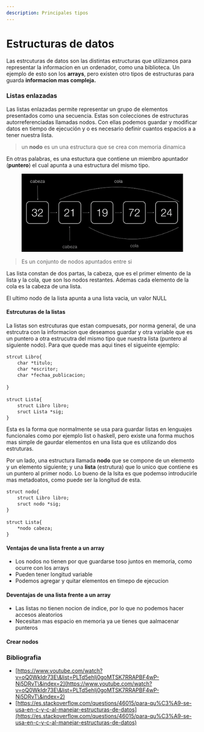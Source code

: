 ```yaml
---
description: Principales tipos
---
```


# Estructuras de datos

Las estrcuturas de datos son las distintas estructuras que utilizamos para representar la informacion en un ordenador, como una biblioteca. Un ejemplo de esto son los **arrays**, pero existen otro tipos de estructuras para guarda **informacion mas compleja.**

### **Listas enlazadas**

Las listas enlazadas permite representar un grupo de elementos presentados como una secuencia. Estas son colecciones de estructuras autorreferenciadas llamadas nodos. Con ellas podemos guardar y modificar datos en tiempo de ejecución y o es necesario definir cuantos espacios a a tener nuestra lista.

> &#x20;un **nodo** es un una estructura que se crea con memoria dinamica

En otras palabras, es una estuctura que contiene un miembro apuntador (**puntero**) el cual apunta a una estructura del mismo tipo.&#x20;

<figure><img src="../.gitbook/assets/Screen Shot 2022-09-10 at 9.45.05 PM (1).png" alt=""><figcaption></figcaption></figure>

> Es un conjunto de nodos apuntados entre si

Las lista constan de dos partas, la cabeza, que es el primer elmento de la lista y la cola,  que son lso nodos restantes. Ademas cada elemento de la cola es la cabeza de una lista.

El ultimo nodo de la lista apunta a una lista vacia, un valor NULL&#x20;

#### Estrcuturas de la listas

La listas son estrcuturas que estan compuesats, por norma general, de una estrcutra con la informacion que deseamos guardar y otra variable que es un puntero a otra estrucutra del mismo tipo que nuestra lista (puntero al siguiente nodo). Para que quede mas aqui tines el sigueinte ejemplo:

```
strcut Libro{
    char *titulo;
    char *escritor;
    char *fechaa_publicacion;
    
}

struct Lista{
    struct Libro libro;
    sruct Lista *sig;
}
```

Esta es la forma que normalmente se usa para guardar listas en lenguajes funcionales como por ejemplo list o haskell, pero existe una forma muchos mas simple de gaurdar elementos en una lista que es utilizando dos estruturas.&#x20;

Por un lado, una estructura llamada **nodo** que se compone de un elemento y un elemento siguiente; y una **lista** (estrutura) que lo unico que contiene es un puntero al primer nodo. Lo bueno de la lsita es que podemso introducirle mas metadoatos, como puede ser la longitud de esta.&#x20;

```
struct nodo{
    struct Libro libro;
    sruct nodo *sig;
}

struct Lista{
    *nodo cabeza;
}
```

#### Ventajas de una lista frente a un array

* Los nodos no tienen por que guardarse toso juntos en memoria, como ocurre con los arrays
* Pueden tener longitud variable
* Podemos agregar y quitar elementos en timepo de ejecucion

#### Deventajas de una lista frente a un array

* Las listas no tienen nocion de indice, por lo que no podemos hacer accesos aleatorios
* Necesitan mas espacio en memoria ya ue tienes que aalmacenar punteros

#### Crear nodos



### Bibliografia

* [https://www.youtube.com/watch?v=oQ0WkIdr73E\&list=PLTd5ehIj0goMTSK7RRAPBF4wP-Nj5DRvT\&index=2](https://www.youtube.com/watch?v=oQ0WkIdr73E\&list=PLTd5ehIj0goMTSK7RRAPBF4wP-Nj5DRvT\&index=2)
* [https://es.stackoverflow.com/questions/46015/para-qu%C3%A9-se-usa-en-c-y-c-al-manejar-estructuras-de-datos](https://es.stackoverflow.com/questions/46015/para-qu%C3%A9-se-usa-en-c-y-c-al-manejar-estructuras-de-datos)

